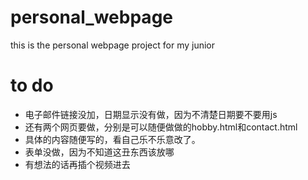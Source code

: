 # personal_webpage
this is the personal webpage project for my junior

# to do
+ 电子邮件链接没加，日期显示没有做，因为不清楚日期要不要用js
+ 还有两个网页要做，分别是可以随便做做的hobby.html和contact.html
+ 具体的内容随便写的，看自己乐不乐意改了。
+ 表单没做，因为不知道这丑东西该放哪
+ 有想法的话再插个视频进去